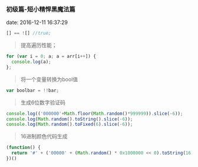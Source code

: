 ### 初级篇-短小精悍黑魔法篇
date: 2016-12-11 16:37:29

>
```js
[] == ![] //true;
```
<!-- more -->
> 提高遍历性能；
```js
for (var i = 0; a; a = arr[i++]) {
  console.log(a);
};
```

<!-- -->
> 将一个变量转换为bool值
```js
var boolbar = !!bar;
```
<!-- -->
> 生成6位数字验证码
```js
console.log(('000000'+Math.floor(Math.random()*999999)).slice(-6));
console.log(Math.random().toString().slice(-6));
console.log(Math.random().toFixed(6).slice(-6));
```
<!-- -->
> 16进制颜色代码生成
```js
(function() {
  return '#' + ('00000' + (Math.random() * 0x1000000 << 0).toString(16)).slice(-6);
})()
```
